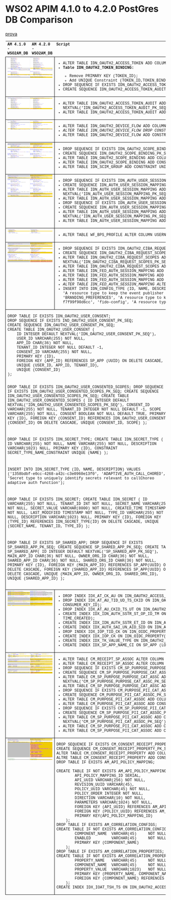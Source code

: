 # WSO2 APIM 4.1.0 to 4.2.0 PostGres DB Comparison

<a href="https://html-preview.github.io/?url=https://github.com/antonioPetrocelli/wso2-upgrade/blob/master/am/410to420/db/postgres/410to420.html" target="_blank">prova</a>
<style type="text/css">
table {
	table-layout: fixed;
	width: 100%;
	text-align: left;
	vertical-align: top;
	font-family: Courier New;
	font-size: 12px;
}
tr,th,td { 
	text-align: left;
	vertical-align: top;
	font-family: Courier New;
	font-size: 12px;
}
td { 
	border: 1px solid black;
	display: table-cell;
	word-wrap: break-word;
	white-space: wrap;
}
pre { 
	font-family: Courier New;
	font-size: 12px;
}
img { 
	width: 100%;
}
</style>
<table>
	<tr>
		<th>AM 4.1.0 - WSO2AM_DB</th>
		<th>AM 4.2.0 - WSO2AM_DB</th>
		<th>Script</th>
	</tr>
	<!-- Screenshot 01 -->
	<tr>
		<td colspan="2"><img src="img/410to420_01.png"></td>
		<td>
			<ul>
				<li>ALTER TABLE IDN_OAUTH2_ACCESS_TOKEN ADD COLUMN CONSENTED_TOKEN VARCHAR(6);</li>
				<li><b>Table IDN_OAUTH2_TOKEN_BINDING:</b></li>
				<ul><li>Remove PRIMARY KEY (TOKEN_ID);
				<li>Add UNIQUE Constraint (TOKEN_ID,TOKEN_BINDING_TYPE,TOKEN_BINDING_VALUE);</li>
				</ul>
				<li>DROP SEQUENCE IF EXISTS IDN_OAUTH2_ACCESS_TOKEN_AUDIT_PK_SEQ;</li>
				<li>CREATE SEQUENCE IDN_OAUTH2_ACCESS_TOKEN_AUDIT_PK_SEQ;</li>
			</ul>
		</td>
	</tr>
	<!-- Screenshot 02 -->
	<tr>
		<td colspan="2"><img src="img/410to420_02.png"></td>
		<td>
			<ul>
				<li>ALTER TABLE IDN_OAUTH2_ACCESS_TOKEN_AUDIT ADD COLUMN ID INTEGER DEFAULT NEXTVAL('IDN_OAUTH2_ACCESS_TOKEN_AUDIT_PK_SEQ');</li>
				<li>ALTER TABLE IDN_OAUTH2_ACCESS_TOKEN_AUDIT ADD CONSTRAINT PRIMARY KEY(ID);</li>
			</ul>
		</td>
	</tr>
	<!-- Screenshot 03 -->
	<tr>
		<td colspan="2"><img src="img/410to420_03.png"></td>
		<td>
			<ul>
				<li>ALTER TABLE IDN_OAUTH2_DEVICE_FLOW ADD COLUMN QUANTIFIER INTEGER NOT NULL DEFAULT 0;</li>
				<li><i>ALTER TABLE IDN_OAUTH2_DEVICE_FLOW DROP CONSTRAINT UNIQUE (USER_CODE);</i></li>
				<li>ALTER TABLE IDN_OAUTH2_DEVICE_FLOW ADD CONSTRAINT USRCDE_QNTFR_CONSTRAINT UNIQUE (USER_CODE, QUANTIFIER);</li>
			</ul>
		</td>
	</tr>
	<!-- Screenshot 04 -->
	<tr>
		<td colspan="2"><img src="img/410to420_04.png"></td>
		<td>
			<ul>
				<li>DROP SEQUENCE IF EXISTS IDN_OAUTH2_SCOPE_BINDING_PK_SEQ;</li>
				<li>CREATE SEQUENCE IDN_OAUTH2_SCOPE_BINDING_PK_SEQ;</li>
				<li>ALTER TABLE IDN_OAUTH2_SCOPE_BINDING ADD COLUMN ID INTEGER DEFAULT NEXTVAL('IDN_OAUTH2_SCOPE_BINDING_PK_SEQ');</li>
				<li>ALTER TABLE IDN_OAUTH2_SCOPE_BINDING ADD CONSTRAINT PRIMARY KEY(ID);</li>
				<li>ALTER TABLE IDN_SCIM_GROUP ADD CONSTRAINT UNIQUE(TENANT_ID, ROLE_NAME, ATTR_NAME);</li>
			</ul>
		</td>
	</tr>
	<!-- Screenshot 05 -->
	<tr>
		<td colspan="2"><img src="img/410to420_05.png"></td>
		<td>
			<ul>
				<li>DROP SEQUENCE IF EXISTS IDN_AUTH_USER_SESSION_MAPPING_PK_SEQ;</li>
				<li>CREATE SEQUENCE IDN_AUTH_USER_SESSION_MAPPING_PK_SEQ;</li>
				<li>ALTER TABLE IDN_AUTH_USER_SESSION_MAPPING ADD COLUMN ID INTEGER DEFAULT NEXTVAL('IDN_AUTH_USER_SESSION_MAPPING_PK_SEQ');</li>
				<li>ALTER TABLE IDN_AUTH_USER_SESSION_MAPPING ADD CONSTRAINT PRIMARY KEY(ID);</li>
				<li>DROP SEQUENCE IF EXISTS IDN_AUTH_USER_SESSION_MAPPING_PK_SEQ;</li>
				<li>CREATE SEQUENCE IDN_AUTH_USER_SESSION_MAPPING_PK_SEQ;</li>
				<li>ALTER TABLE IDN_AUTH_USER_SESSION_MAPPING ADD COLUMN ID INTEGER DEFAULT NEXTVAL('IDN_AUTH_USER_SESSION_MAPPING_PK_SEQ');</li>
				<li>ALTER TABLE IDN_AUTH_USER_SESSION_MAPPING ADD CONSTRAINT PRIMARY KEY (ID);</li>
			</ul>
		</td>
	</tr>
	<!-- Screenshot 06 -->
	<tr>
		<td colspan="2"><img src="img/410to420_06.png"></td>
		<td>
			<ul>
				<li>ALTER TABLE WF_BPS_PROFILE ALTER COLUMN USERNAME TYPE VARCHAR(100);</li>
			</ul>
		</td>
	</tr>
	<!-- Screenshot 07 -->
	<tr>
		<td colspan="2"><img src="img/410to420_07.png"></td>
		<td>
			<ul>
				<li>DROP SEQUENCE IF EXISTS IDN_OAUTH2_CIBA_REQUEST_SCOPES_PK_SEQ;</li>
				<li>CREATE SEQUENCE IDN_OAUTH2_CIBA_REQUEST_SCOPES_PK_SEQ;</li>
				<li>ALTER TABLE IDN_OAUTH2_CIBA_REQUEST_SCOPES ADD COLUMN ID INTEGER DEFAULT NEXTVAL('IDN_OAUTH2_CIBA_REQUEST_SCOPES_PK_SEQ');</li>
				<li>ALTER TABLE IDN_OAUTH2_CIBA_REQUEST_SCOPES ADD CONSTRAINT PRIMARY KEY (ID);</li>
				<li>ALTER TABLE IDN_FED_AUTH_SESSION_MAPPING ADD COLUMN ID SERIAL;</li>
				<li>ALTER TABLE IDN_FED_AUTH_SESSION_MAPPING ADD COLUMN TENANT_ID INTEGER NOT NULL DEFAULT 0;</li>
				<li>ALTER TABLE IDN_FED_AUTH_SESSION_MAPPING ADD CONSTRAINT UNIQUE (IDP_SESSION_ID, TENANT_ID);</li>
				<li><i>ALTER TABLE IDN_FED_AUTH_SESSION_MAPPING ALTER CONSTRAINT PRIMARY KEY (ID);</i></li>
				<li>INSERT INTO IDN_CONFIG_TYPE (ID, NAME, DESCRIPTION) VALUES
				('669b99ca-cdb0-44a6-8cae-babed3b585df', 'Publisher', 'A resource type to keep the event publisher configurations'),
				('73f6d9ca-62f4-4566-bab9-2a930ae51ba8', 'BRANDING_PREFERENCES', 'A resource type to keep the tenant branding preferences'),
				('899c69b2-8bf7-46b5-9666-f7f99f90d6cc', 'fido-config', 'A resource type to store FIDO authenticator related preferences');</li>
			</ul>
		</td>
	</tr>
	<tr>
		<td colspan="3">
<pre>
DROP TABLE IF EXISTS IDN_OAUTH2_USER_CONSENT;
DROP SEQUENCE IF EXISTS IND_OAUTH2_USER_CONSENT_PK_SEQ;
CREATE SEQUENCE IDN_OAUTH2_USER_CONSENT_PK_SEQ;
CREATE TABLE IDN_OAUTH2_USER_CONSENT (
	ID INTEGER DEFAULT NEXTVAL('IDN_OAUTH2_USER_CONSENT_PK_SEQ'),
	USER_ID VARCHAR(255) NOT NULL,
	APP_ID CHAR(36) NOT NULL,
	TENANT_ID INTEGER NOT NULL DEFAULT -1,
	CONSENT_ID VARCHAR(255) NOT NULL,
	PRIMARY KEY (ID),
	FOREIGN KEY (APP_ID) REFERENCES SP_APP (UUID) ON DELETE CASCADE,
	UNIQUE (USER_ID, APP_ID, TENANT_ID),
	UNIQUE (CONSENT_ID)
);

DROP TABLE IF EXISTS IDN_OAUTH2_USER_CONSENTED_SCOPES;
DROP SEQUENCE IF EXISTS IDN_OAUTH2_USER_CONSENTED_SCOPES_PK_SEQ;
CREATE SEQUENCE IDN_OAUTH2_USER_CONSENTED_SCOPES_PK_SEQ;
CREATE TABLE IDN_OAUTH2_USER_CONSENTED_SCOPES (
	ID INTEGER DEFAULT NEXTVAL('IDN_OAUTH2_USER_CONSENTED_SCOPES_PK_SEQ'),
	CONSENT_ID VARCHAR(255) NOT NULL,
	TENANT_ID INTEGER NOT NULL DEFAULT -1,
	SCOPE VARCHAR(255) NOT NULL,
	CONSENT BOOLEAN NOT NULL DEFAULT TRUE,
	PRIMARY KEY (ID),
	FOREIGN KEY (CONSENT_ID) REFERENCES IDN_OAUTH2_USER_CONSENT (CONSENT_ID) ON DELETE CASCADE,
	UNIQUE (CONSENT_ID, SCOPE)
);

DROP TABLE IF EXISTS IDN_SECRET_TYPE;
CREATE TABLE IDN_SECRET_TYPE (
	ID VARCHAR(255) NOT NULL,
	NAME VARCHAR(255) NOT NULL,
	DESCRIPTION VARCHAR(1023) NULL,
	PRIMARY KEY (ID),
	CONSTRAINT SECRET_TYPE_NAME_CONSTRAINT UNIQUE (NAME)
);

INSERT INTO IDN_SECRET_TYPE (ID, NAME, DESCRIPTION) VALUES
('1358bdbf-e0cc-4268-a42c-c3e0960e13f0', 'ADAPTIVE_AUTH_CALL_CHOREO', 'Secret type to uniquely identify secrets relevant to callChoreo adaptive auth function');

DROP TABLE IF EXISTS IDN_SECRET;
CREATE TABLE IDN_SECRET (
	ID VARCHAR(255) NOT NULL,
	TENANT_ID INT NOT NULL,
	SECRET_NAME VARCHAR(255) NOT NULL,
	SECRET_VALUE VARCHAR(8000) NOT NULL,
	CREATED_TIME TIMESTAMP NOT NULL,
	LAST_MODIFIED TIMESTAMP NOT NULL,
	TYPE_ID VARCHAR(255) NOT NULL,
	DESCRIPTION VARCHAR(1023) NULL,
	PRIMARY KEY (ID),
	FOREIGN KEY (TYPE_ID) REFERENCES IDN_SECRET_TYPE(ID) ON DELETE CASCADE,
	UNIQUE (SECRET_NAME, TENANT_ID, TYPE_ID)
);

DROP TABLE IF EXISTS SP_SHARED_APP;
DROP SEQUENCE IF EXISTS SP_SHARED_APP_PK_SEQ;
CREATE SEQUENCE SP_SHARED_APP_PK_SEQ;
CREATE TABLE SP_SHARED_APP(
	ID INTEGER DEFAULT NEXTVAL('SP_SHARED_APP_PK_SEQ'),
	MAIN_APP_ID CHAR(36) NOT NULL,
	OWNER_ORG_ID CHAR(36) NOT NULL,
	SHARED_APP_ID CHAR(36) NOT NULL,
	SHARED_ORG_ID CHAR(36) NOT NULL,
	PRIMARY KEY (ID),
	FOREIGN KEY (MAIN_APP_ID) REFERENCES SP_APP(UUID) ON DELETE CASCADE,
	FOREIGN KEY (SHARED_APP_ID) REFERENCES SP_APP(UUID) ON DELETE CASCADE,
	UNIQUE (MAIN_APP_ID, OWNER_ORG_ID, SHARED_ORG_ID),
	UNIQUE (SHARED_APP_ID)
);
</pre>
		</td>
	</tr>
	<!-- Screenshot 08 -->
	<tr>
		<td colspan="2"><img src="img/410to420_08.png"></td>
		<td>
			<ul>
				<li>DROP INDEX IDX_AT_CK_AU ON IDN_OAUTH2_ACCESS_TOKEN(CONSUMER_KEY_ID, AUTHZ_USER, TOKEN_STATE, USER_TYPE);</li>
				<li>DROP INDEX IDX_AT_AU_TID_UD_TS_CKID ON IDN_OAUTH2_ACCESS_TOKEN(AUTHZ_USER, TENANT_ID, USER_DOMAIN, TOKEN_STATE, CONSUMER_KEY_ID);</li>
				<li>DROP INDEX IDX_AT_AU_CKID_TS_UT ON IDN_OAUTH2_ACCESS_TOKEN(AUTHZ_USER, CONSUMER_KEY_ID, TOKEN_STATE, USER_TYPE);</li>
				<li>CREATE INDEX IDX_IDN_AUTH_SSTR_ST_OP_ID_TM ON IDN_AUTH_SESSION_STORE (OPERATION, SESSION_TYPE, SESSION_ID, TIME_CREATED);</li>
				<li>CREATE INDEX IDX_IDN_AUTH_SSTR_ET_ID ON IDN_AUTH_SESSION_STORE (EXPIRY_TIME, SESSION_ID);</li>
				<li>CREATE INDEX IDX_AUTH_SAI_UN_AID_SID ON IDN_AUTH_SESSION_APP_INFO (APP_ID, LOWER(SUBJECT), SESSION_ID);</li>
				<li>DROP INDEX IDX_IOP_TID_CK ON IDN_OIDC_PROPERTY(TENANT_ID,CONSUMER_KEY);</li>
				<li>CREATE INDEX IDX_IOP_CK ON IDN_OIDC_PROPERTY(CONSUMER_KEY);</li>
				<li>CREATE INDEX IDX_TK_VALUE_TYPE ON IDN_OAUTH2_TOKEN_BINDING (TOKEN_BINDING_VALUE, TOKEN_BINDING_TYPE);</li>
				<li>CREATE INDEX IDX_SP_APP_NAME_CI ON SP_APP (LOWER(APP_NAME));</li>
			</ul>
		</td>
	</tr>
	<!-- Screenshot 09 -->
	<tr>
		<td colspan="2"><img src="img/410to420_09.png"></td>
		<td>
			<ul>
				<li>ALTER TABLE CM_RECEIPT_SP_ASSOC ALTER COLUMN ID INTEGER DEFAULT NEXTVAL('CM_RECEIPT_SP_ASSOC_PK_SEQ');</li>
				<li>ALTER TABLE CM_RECEIPT_SP_ASSOC ALTER COLUMN SP_DESCRIPTION VARCHAR(1024);</li>
				<li>DROP SEQUENCE IF EXISTS CM_SP_PURPOSE_PURPOSE_CAT_ASSC_PK_SEQ;</li>
				<li>CREATE SEQUENCE CM_SP_PURPOSE_PURPOSE_CAT_ASSC_PK_SEQ;</li>
				<li>ALTER TABLE CM_SP_PURPOSE_PURPOSE_CAT_ASSC ADD COLUMN ID INTEGER DEFAULT NEXTVAL('CM_SP_PURPOSE_PURPOSE_CAT_ASSC_PK_SEQ');</li>
				<li>ALTER TABLE CM_SP_PURPOSE_PURPOSE_CAT_ASSC ADD CONSTRAINT PRIMARY KEY (ID);</li>
				<li>DROP SEQUENCE IF EXISTS CM_PURPOSE_PII_CAT_ASSOC_PK_SEQ;</li>
				<li>CREATE SEQUENCE CM_PURPOSE_PII_CAT_ASSOC_PK_SEQ;</li>
				<li>ALTER TABLE CM_PURPOSE_PII_CAT_ASSOC ADD COLUMN ID INTEGER DEFAULT NEXTVAL('CM_PURPOSE_PII_CAT_ASSOC_PK_SEQ');</li>
				<li>ALTER TABLE CM_PURPOSE_PII_CAT_ASSOC ADD CONSTRAINT PRIMARY KEY (ID);</li>
				<li>DROP SEQUENCE IF EXISTS CM_SP_PURPOSE_PII_CAT_ASSOC_PK_SEQ;</li>
				<li>CREATE SEQUENCE CM_SP_PURPOSE_PII_CAT_ASSOC_PK_SEQ;</li>
				<li>ALTER TABLE CM_SP_PURPOSE_PII_CAT_ASSOC ADD COLUMN ID INTEGER DEFAULT NEXTVAL('CM_SP_PURPOSE_PII_CAT_ASSOC_PK_SEQ');</li>
				<li>ALTER TABLE CM_SP_PURPOSE_PII_CAT_ASSOC ADD COLUMN IS_CONSENTED BOOLEAN DEFAULT TRUE;</li>
				<li>ALTER TABLE CM_SP_PURPOSE_PII_CAT_ASSOC ADD CONSTRAINT PRIMARY KEY (ID);</li>
			</ul>
		</td>
	</tr>
	<!-- Screenshot 10 -->
	<tr>
		<td colspan="2"><img src="img/410to420_10.png"></td>
		<td>
<pre>
DROP SEQUENCE IF EXISTS CM_CONSENT_RECEIPT_PROPERTY_PK_SEQ;
CREATE SEQUENCE CM_CONSENT_RECEIPT_PROPERTY_PK_SEQ;
ALTER TABLE CM_CONSENT_RECEIPT_PROPERTY ADD COLUMN ID INTEGER DEFAULT NEXTVAL('CM_CONSENT_RECEIPT_PROPERTY_PK_SEQ');
ALTRE TABLE CM_CONSENT_RECEIPT_PROPERTY ADD CONSTRAINT PRIMARY KEY (ID);
DROP TABLE IF EXISTS AM_API_POLICY_MAPPING;

CREATE TABLE IF NOT EXISTS AM_API_POLICY_MAPPING (
		API_POLICY_MAPPING_ID SERIAL,
		API_UUID VARCHAR(256) NOT NULL,
		REVISION_UUID VARCHAR(45),
		POLICY_UUID VARCHAR(45) NOT NULL,
		POLICY_ORDER INTEGER NOT NULL,
		DIRECTION VARCHAR(10) NOT NULL,
		PARAMETERS VARCHAR(1024) NOT NULL,
		FOREIGN KEY (API_UUID) REFERENCES AM_API(API_UUID) ON DELETE CASCADE,
		FOREIGN KEY (POLICY_UUID) REFERENCES AM_OPERATION_POLICY(POLICY_UUID) ON DELETE CASCADE,
		PRIMARY KEY(API_POLICY_MAPPING_ID)
	);
DROP TABLE IF EXISTS AM_CORRELATION_CONFIGS;
CREATE TABLE IF NOT EXISTS AM_CORRELATION_CONFIGS (
		COMPONENT_NAME  VARCHAR(45)     NOT NULL,
		ENABLED         VARCHAR(45)     NOT NULL,
		PRIMARY KEY (COMPONENT_NAME)
	);
DROP TABLE IF EXISTS AM_CORRELATION_PROPERTIES;
CREATE TABLE IF NOT EXISTS AM_CORRELATION_PROPERTIES(
		PROPERTY_NAME   VARCHAR(45)     NOT NULL,
		COMPONENT_NAME  VARCHAR(45)     NOT NULL,
		PROPERTY_VALUE  VARCHAR(1023)   NOT NULL,
		PRIMARY KEY (PROPERTY_NAME, COMPONENT_NAME),
		FOREIGN KEY (COMPONENT_NAME) REFERENCES AM_CORRELATION_CONFIGS(COMPONENT_NAME) ON DELETE CASCADE
	);
CREATE INDEX IDX_IOAT_TSH_TS ON IDN_OAUTH2_ACCESS_TOKEN(TOKEN_SCOPE_HASH,TOKEN_STATE);
</pre>
</td>
</tr>
</table>